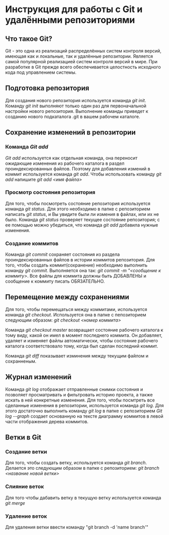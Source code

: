 # Инструкция для работы с Git и удалёнными репозиториями

## Что такое Git?

Git - это одна из реализаций распределённых систем контроля версий, имеющая как и локальные, так и удалённые репозитории. Является самой популярной реализацией систем контроля версий в мире. При разработке в Git прежде всего обеспечивается целостность исходного кода под управлением системы. 

## Подготовка репозитория

Для создания нового репозитория используется команда *git init*. Команду *git init* выполняют только один раз для первоначальной настройки нового репозитория. Выполнение команды приведет к созданию нового подкаталога .git в вашем рабочем каталоге. 

## Сохранение изменений в репозитории

### Команда *Git add*

 *Git add* используется как отдельная команда, она переносит ожидающие изменения из рабочего каталога в раздел проиндексированных файлов. Поэтому для добавления измений в коммит используется команда *git add*. Чтобы использовать команду *git add* напишите *git add <имя файла>*

### Просмотр состояния репозитория

Для того, чтобы посмотреть состояние репозитория используется команда *git status*. Для этого необходимо в папке с репозиторием написать *git status*, и Вы увидите были ли измения в файлах, или их не было. Команда *git status* проверяет текущее состояние репозитория; с ее помощью можно убедиться, что команда *git add* добавила нужные изменения. 

### Создание коммитов

Команда *git commit* сохраняет состояния из раздела проиндексированных файлов в истории коммитов репозитория.
Для того, чтобы создать коммит(сохранение) необходимо выполнить команду *git commit*. Выполняется она так: *git commit -m "<сообщение к коммиту>*. Все файлы для коммита должны быть ДОБАВЛЕНЫ и сообщение к коммиту писать ОБЯЗАТЕЛЬНО.

## Перемещение между сохранениями

Для того, чтобы перемещаться между коммитами, используется команда *git checkout*. Используется она в папке с пепозиторием следующим образом: *git checkout <номер коммита>*

Команда *git checkout master* возвращает состояние рабочего каталога к тому виду, какой он имел в момент последнего коммита. Он добавляет, удаляет и изменяет файлы автоматически, чтобы состояние рабочего каталога соответствовало тому, когда был сделан последний коммит.

Команда *git diff* показывает изминения между текущим файлом и сохранненым.

## Журнал изменений

Команда *git log* отображает отправленные снимки состояния и позволяет просматривать и фильтровать историю проекта, а также искать в ней конкретные изменения. Для того, чтобы посмтреть все сделанные изменения в репозитории, используется команда *git log*. Для этого достаточно выполнить команду *git log* в папке с репозиторием
*Git log --graph* создает основанную на тексте диаграмму коммитов в левой части отображения дерева коммитов.

## Ветки в Git

### Создание ветки

Для того, чтобы создать ветку, используется команда *git branch*. Делается это следующим образом в папке с репозиторием: *git branch <название новой ветки>*

### Слияние веток

Для того чтобы дабавить ветку в текущую ветку используется команда *git merge*

### Удаление веток

Для удаления ветки ввести команду "git branch -d 'name branch'"